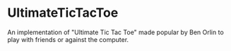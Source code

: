 # UltimateTicTacToe
An implementation of "Ultimate Tic Tac Toe" made popular by Ben Orlin to play with friends or against the computer.
